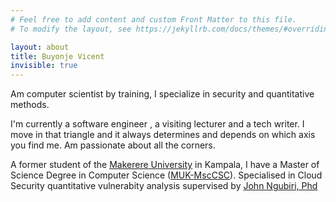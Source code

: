 ```yaml
---
# Feel free to add content and custom Front Matter to this file.
# To modify the layout, see https://jekyllrb.com/docs/themes/#overriding-theme-defaults

layout: about
title: Buyonje Vicent
invisible: true
---
```

Am computer scientist by training, I specialize in security and quantitative methods.

I'm currently a software engineer , a visiting lecturer and a tech writer. I move in that triangle and it always determines and depends on which axis you find me. Am passionate about all the corners.

A former student of the [Makerere University](https://cis.mak.ac.ug/) in Kampala, I have a Master of Science Degree in Computer Science ([MUK-MscCSC](http://cs.mak.ac.ug/curriculum/masters)). Specialised in Cloud Security quantitative vulnerabity analysis supervised by [John Ngubiri, Phd](https://cis.mak.ac.ug/member/dr-ngubiri-john/)